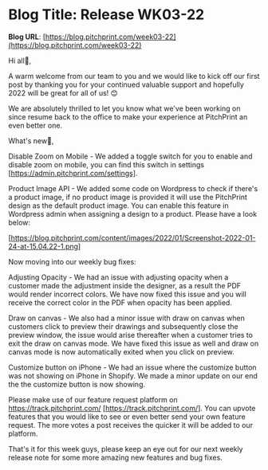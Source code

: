 # **Blog Title**: Release WK03-22

**Blog URL**: [https://blog.pitchprint.com/week03-22](https://blog.pitchprint.com/week03-22)

Hi all👋,

A warm welcome from our team to you and we would like to kick off our first post by thanking you for your continued valuable support and
hopefully 2022 will be great for all of us! 😊

We are absolutely thrilled to let you know what we've been working on since resume back to the office to make your experience at PitchPrint
an even better one.

What's new🚀,

Disable Zoom on Mobile - We added a toggle switch for you to enable and disable zoom on mobile, you can find this switch in settings
[https://admin.pitchprint.com/settings].

Product Image API - We added some code on Wordpress to check if there's a product image, if no product image is provided it will use the
PitchPrint design as the default product image. You can enable this feature in Wordpress admin when assigning a design to a product. Please
have a look below:

[https://blog.pitchprint.com/content/images/2022/01/Screenshot-2022-01-24-at-15.04.22-1.png]

Now moving into our weekly bug fixes:

Adjusting Opacity - We had an issue with adjusting opacity when a customer made the adjustment inside the designer, as a result the PDF
would render incorrect colors. We have now fixed this issue and you will receive the correct color in the PDF when opacity has been applied.

Draw on canvas - We also had a minor issue with draw on canvas when customers click to preview their drawings and subsequently close the
preview window, the issue would arise thereafter when a customer tries to exit the draw on canvas mode. We have fixed this issue as well and
draw on canvas mode is now automatically exited when you click on preview.

Customize button on iPhone - We had an issue where the customize button was not showing on iPhone in Shopify. We made a minor update on our
end the the customize button is now showing.

Please make use of our feature request platform on https://track.pitchprint.com/ [https://track.pitchprint.com/]. You can upvote features
that you would like to see or even better send your own feature request. The more votes a post receives the quicker it will be added to our
platform.

That's it for this week guys, please keep an eye out for our next weekly release note for some more amazing new features and bug fixes.

